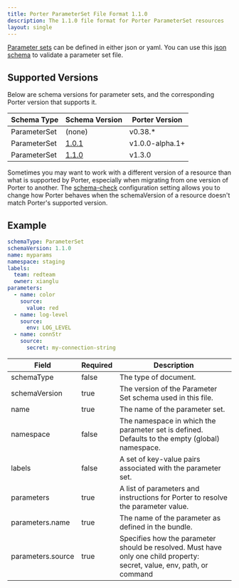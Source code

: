 ```yaml
---
title: Porter ParameterSet File Format 1.1.0
description: The 1.1.0 file format for Porter ParameterSet resources
layout: single
---
```


[Parameter sets](/parameters/) can be defined in either json or yaml.
You can use this [json schema][ps-schema] to validate a parameter set file.

## Supported Versions

Below are schema versions for parameter sets, and the corresponding Porter version that supports it.

| Schema Type  | Schema Version    | Porter Version  |
|--------------|-------------------|-----------------|
| ParameterSet | (none)            | v0.38.*         |
| ParameterSet | [1.0.1](./1.0.1/) | v1.0.0-alpha.1+ |
| ParameterSet | [1.1.0](./1.1.0/) | v1.3.0          |

Sometimes you may want to work with a different version of a resource than what is supported by Porter, especially when migrating from one version of Porter to another.
The [schema-check] configuration setting allows you to change how Porter behaves when the schemaVersion of a resource doesn't match Porter's supported version.

[schema-check]: /docs/configuration/configuration/#schema-check

## Example

```yaml
schemaType: ParameterSet
schemaVersion: 1.1.0
name: myparams
namespace: staging
labels:
  team: redteam
  owner: xianglu
parameters:
  - name: color
    source:
      value: red
  - name: log-level
    source:
      env: LOG_LEVEL
  - name: connStr
    source:
      secret: my-connection-string
```

| Field             | Required | Description                                                                                                                  |
|-------------------|----------|------------------------------------------------------------------------------------------------------------------------------|
| schemaType        | false    | The type of document.                                                                                                        |
| schemaVersion     | true     | The version of the Parameter Set schema used in this file.                                                                   |
| name              | true     | The name of the parameter set.                                                                                               |
| namespace         | false    | The namespace in which the parameter set is defined. Defaults to the empty (global) namespace.                               |
| labels            | false    | A set of key-value pairs associated with the parameter set.                                                                  |
| parameters        | true     | A list of parameters and instructions for Porter to resolve the parameter value.                                             |
| parameters.name   | true     | The name of the parameter as defined in the bundle.                                                                          |
| parameters.source | true     | Specifies how the parameter should be resolved. Must have only one child property:<br/> secret, value, env, path, or command |

[ps-schema]: https://raw.githubusercontent.com/getporter/porter/main/pkg/schema/parameter-set.schema.json
